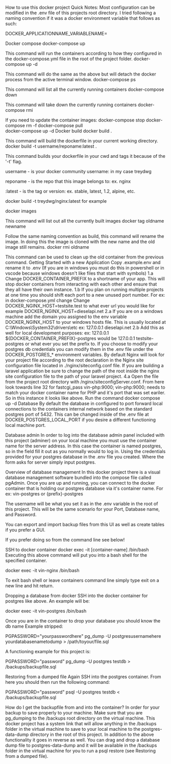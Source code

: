 How to use this docker project
Quick Notes:
Most configuration can be modified in the .env file of this projects root directory. I tried following a naming convention if it was a docker environment variable that follows as such:

DOCKER_APPLICATIONNAME_VARIABLENAME=

Docker compose
docker-compose up

This command will run the containers according to how they configured in the docker-compose.yml file in the root of the project folder.
docker-compose up -d

This command will do the same as the above but will detach the docker process from the active terminal window.
docker-compose ps

This command will list all the currently running containers
docker-compose down

This command will take down the currently running containers
docker-compose rmi

If you need to update the container images:
docker-compose stop
docker-compose rm -f
docker-compose pull   
docker-compose up -d
Docker build
docker build .

This command will build the dockerfile in your current working directory.
docker build -t username/reponame:latest .

This command builds your dockerfile in your cwd and tags it because of the '-t' flag.

username - is your docker community username: in my case treydwg

reponame - is the repo that this image belongs to: ex. nginx

:latest - is the tag or version: ex. stable, latest, 1.2, alpine, etc.

docker build -t treydwg/nginx:latest for example

docker images

This command will list out all the currently built images
docker tag oldname newname

Follow the same naming convention as build, this command will rename the image. In doing this the image is cloned with the new name and the old image still remains.
docker rmi oldname

This command can be used to clean up the old container from the previous command.
Getting Started with a new Application
Copy .example.env and rename it to .env (If you are in windows you must do this in powershell or in vscode because windows doesn't like files that start with symbols)
1.a Change DOCKER_CONTAINER_PREFIX to a shortname of your app. This will stop docker containers from interacting with each other and ensure that they all have their own instance.
1.b If you plan on running multiple projects at one time you should shift each port to a new unused port number. For ex: in docker-compose.yml change
Change DOCKER_NGINX_HOST=testsite.test to what ever url you would like for example DOCKER_NGINX_HOST=dieselapi.net
2.a If you are on a windows machine add the domain you assigned to the env variable DOCKER_NGINX_HOST to your windows hosts file. This is usually located at C:\Windows\System32\drivers\etc
ex: 127.0.0.1 dieselapi.net
2.b Add this as well for local development purposes:
ex: 127.0.0.1 ${DOCKER_CONTAINER_PREFIX}-postgres would be 127.0.0.1 testsite-postgres or what ever you set the prefix to.
If you choose to modify your postgres db credentials you can modify them in the .env file under the DOCKER_POSTGRES_* environment variables.
By default Nginx will look for your project file according to the root declaration in the Nginx site configuration file located in ./nginx/siteconfig.conf file.
If you are building a laravel application be sure to change the path of the root inside the nginx site configuration file to the path of your laravel project.
4.a Open the file from the project root directory with /nginx/siteconfigServer.conf. From here look towards line 32 for fastcgi_pass vin-php:9000; vin-php:9000; needs to match your docker container name for PHP and it's port that was set eariler. So in this instance it looks like above.
Run the command docker compose up -d
Database
By default the database in configured to port forward local connections to the containers internal network based on the standard postgres port of 5432. This can be changed inside of the .env file at DOCKER_POSTGRES_LOCAL_PORT if you desire a different functioning local machine port.

Database admin
In order to log into the database admin panel included with this project (adminer) on your local machine you must use the container name for the server address. In this case the container is named postgres, so in the field fill it out as you normally would to log in. Using the credentials provided for your postgres database in the .env file you created. Where the form asks for server simply input postgres.

Overview of database management
In this docker project there is a visual database management software bundled into the compose file called pgAdmin. Once you are up and running, you can connect to the docker container that is holding our postgres database via it's container name. For ex: vin-postgres or {prefix}-postgres

The username will be what you set it as in the .env variable in the root of this project. This will be the same scenario for your Port, Database name, and Password.

You can export and import backup files from this UI as well as create tables if you prefer a GUI.

If you prefer doing so from the command line see below!

SSH to docker container
docker exec -it [container-name] /bin/bash Executing this above command will put you into a bash shell for the specified container.

docker exec -it vin-nginx /bin/bash

To exit bash shell or leave containers command line simply type exit on a new line and hit return.

Dropping a database from docker
SSH into the docker container for postgres like above. An example will be:

docker exec -it vin-postgres /bin/bash

Once you are in the container to drop your database you should know the db name Example stripped:

PGPASSWORD="yourpasswordhere" pg_dump -U postgresusernamehere yourdatabasenametodump > /path/toyour/file.sql

A functioning example for this project is:

PGPASSWORD="password" pg_dump -U postgres testdb > /backups/backupfile.sql

Restoring from a dumped file
Again SSH into the postgres container. From here you should then run the following command:

PGPASSWORD="password" psql -U postgres testdb < /backups/backupfile.sql

How do I get the backupfile from and into the container?
In order for your backup to save properly to your machine. Make sure that you are pg_dumping to the /backups root directory on the virtual machine. This docker project has a system link that will allow anything in the /backups folder in the virtual machine to save to your local machine to the postgres-data-dump directory in the root of this project. In addition to the above functionality it goes in reverse as well. You can drag and drop a database dump file to postgres-data-dump and it will be available in the /backups folder in the virtual machine for you to run a psql restore (see Restoring from a dumped file).
